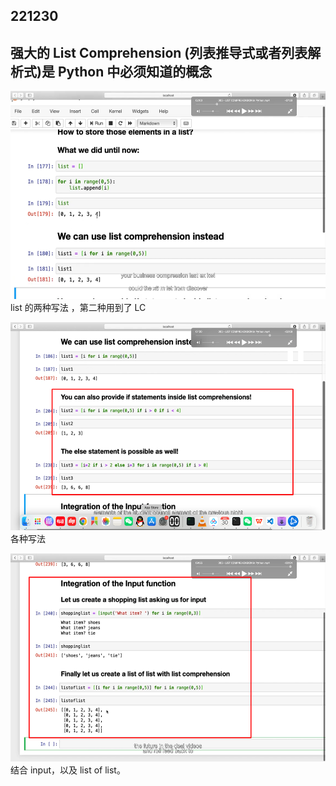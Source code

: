 ## 221230

## 强大的 List Comprehension (列表推导式或者列表解析式)是 Python 中必须知道的概念

<img src='./img/2022-12-30-09-37-49.png' height=333px></img>  
list 的两种写法 ，第二种用到了 LC

<img src='./img/2022-12-30-09-44-54.png' height=333px></img>  
各种写法

<img src='./img/2022-12-30-09-55-39.png' height=333px></img>  
结合 input，以及 list of list。     


